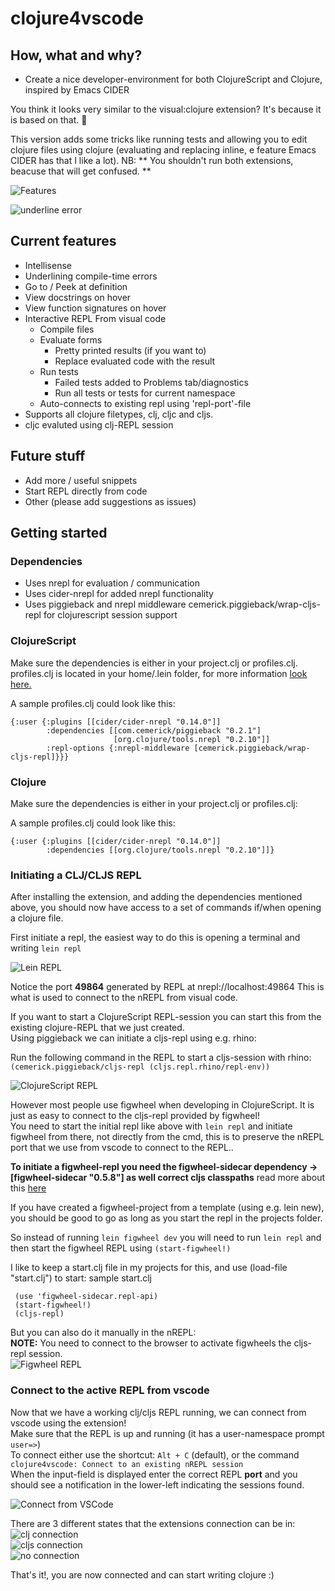 # clojure4vscode

## How, what and why?

* Create a nice developer-environment for both ClojureScript and Clojure, inspired by Emacs CIDER

You think it looks very similar to the visual:clojure extension? It's because it is based on that. 🤠

This version adds some tricks like running tests and allowing you to edit clojure files using clojure (evaluating and replacing inline, e feature Emacs CIDER has that I like a lot). NB: ** You shouldn't run both extensions, beacuse that will get confused. **

![Features](/assets/howto/features.gif)

![underline error](/assets/howto/error.png)  

## Current features
* Intellisense
* Underlining compile-time errors
* Go to / Peek at definition
* View docstrings on hover
* View function signatures on hover
* Interactive REPL From visual code 
  * Compile files
  * Evaluate forms
    * Pretty printed results (if you want to)
    * Replace evaluated code with the result
  * Run tests
    * Failed tests added to Problems tab/diagnostics
    * Run all tests or tests for current namespace
  * Auto-connects to existing repl using 'repl-port'-file
* Supports all clojure filetypes, clj, cljc and cljs.
 * cljc evaluted using clj-REPL session

## Future stuff
* Add more / useful snippets
* Start REPL directly from code
* Other (please add suggestions as issues)

## Getting started
### Dependencies
* Uses nrepl for evaluation / communication
* Uses cider-nrepl for added nrepl functionality
* Uses piggieback and nrepl middleware cemerick.piggieback/wrap-cljs-repl for clojurescript session support

### ClojureScript
Make sure the dependencies is either in your project.clj or profiles.clj.
profiles.clj is located in your home/.lein folder, for more information [look here.](https://github.com/technomancy/leiningen/blob/master/doc/PROFILES.md)

A sample profiles.clj could look like this:
```
{:user {:plugins [[cider/cider-nrepl "0.14.0"]]
        :dependencies [[com.cemerick/piggieback "0.2.1"]
                       [org.clojure/tools.nrepl "0.2.10"]]
        :repl-options {:nrepl-middleware [cemerick.piggieback/wrap-cljs-repl]}}}
```

### Clojure
Make sure the dependencies is either in your project.clj or profiles.clj:

A sample profiles.clj could look like this:
```
{:user {:plugins [[cider/cider-nrepl "0.14.0"]]
        :dependencies [[org.clojure/tools.nrepl "0.2.10"]]}
```

### Initiating a CLJ/CLJS REPL
After installing the extension, and adding the dependencies mentioned above, 
you should now have access to a set of commands if/when opening a clojure file.

First initiate a repl, the easiest way to do this is opening a terminal and writing ```lein repl```

![Lein REPL](/assets/howto/lein_repl.gif)

Notice the port **49864** generated by  REPL at nrepl://localhost:49864
This is what is used to connect to the nREPL from visual code.

If you want to start a ClojureScript REPL-session you can start this from the existing clojure-REPL that we just created.  
Using piggieback we can initiate a cljs-repl using e.g. rhino:  

Run the following command in the REPL to start a cljs-session with rhino: ```(cemerick.piggieback/cljs-repl (cljs.repl.rhino/repl-env))```  

![ClojureScript REPL](/assets/howto/cljs_repl.gif)

However most people use figwheel when developing in ClojureScript. It is just as easy to connect to the cljs-repl provided by figwheel!  
You need to start the initial repl like above with ```lein repl``` and initiate figwheel from there, not directly from the cmd, 
this is to preserve the nREPL port that we use from vscode to connect to the REPL..  

**To initiate a figwheel-repl you need the figwheel-sidecar dependency -> [figwheel-sidecar "0.5.8"] as well correct cljs classpaths**
read more about this [here](https://github.com/bhauman/lein-figwheel/wiki/Using-the-Figwheel-REPL-within-NRepl)  

If you have created a figwheel-project from a template (using e.g. lein new), you should be good to go as long as you start the repl in the projects folder.  

So instead of running ```lein figwheel dev``` you will need to run ```lein repl```
and then start the figwheel REPL using ```(start-figwheel!)```  

I like to keep a start.clj file in my projects for this, and use (load-file "start.clj") to start:
sample start.clj  

```
 (use 'figwheel-sidecar.repl-api)
 (start-figwheel!)
 (cljs-repl)
```

But you can also do it manually in the nREPL:  
**NOTE:** You need to connect to the browser to activate figwheels the cljs-repl session.  
![Figwheel REPL](/assets/howto/figwheel.gif)


### Connect to the active REPL from vscode

Now that we have a working clj/cljs REPL running, we can connect from vscode using the extension!  
Make sure that the REPL is up and running (it has a user-namespace prompt ```user=>```)  
To connect either use the shortcut:  ```Alt + C``` (default), or the command ```clojure4vscode: Connect to an existing nREPL session```  
When the input-field is displayed enter the correct REPL **port** and you should see a notification in the lower-left indicating the sessions found.  

![Connect from VSCode](/assets/howto/connect.gif)

There are 3 different states that the extensions connection can be in:  
 ![clj connection](/assets/howto/status_clj.png)  
 ![cljs connection](/assets/howto/status_cljs.png)  
 ![no connection](/assets/howto/status_not_connected.png)  


That's it!, you are now connected and can start writing clojure :)
